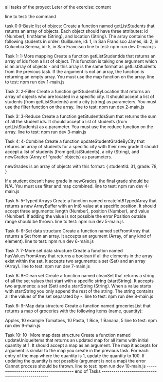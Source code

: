all tasks of the proyect
Leter of the exercise:
content

line to test: the command

task 0
0-Basic list of objecs:
Create a function named getListStudents that returns an array of objects.
Each object should have three attributes: id (Number), firstName (String), and location (String).
The array contains the following students in order:
Guillaume, id: 1, in San Francisco
James, id: 2, in Columbia
Serena, id: 5, in San Francisco
line to test: npm run dev 0-main.js

Task 1:
1-More mapping
Create a function getListStudentIds that returns an array of ids from a list of object.
This function is taking one argument which is an array of objects - and this array is the same format as getListStudents from the previous task.
If the argument is not an array, the function is returning an empty array.
You must use the map function on the array.
line to test: npm run dev 1-main.js

Task 2:
2-Filter
Create a function getStudentsByLocation that returns an array of objects who are located in a specific city.
It should accept a list of students (from getListStudents) and a city (string) as parameters.
You must use the filter function on the array.
line to test: npm run dev 2-main.js

Task 3:
3-Reduce
Create a function getStudentIdsSum that returns the sum of all the student ids.
It should accept a list of students (from getListStudents) as a parameter.
You must use the reduce function on the array.
line to test: npm run dev 3-main.js 

Task 4:
4-Combine
Create a function updateStudentGradeByCity that returns an array of students for a specific city with their new grade
It should accept a list of students (from getListStudents), a city (String), and newGrades (Array of “grade” objects) as parameters.

newGrades is an array of objects with this format:
  {
    studentId: 31,
    grade: 78,
  }

If a student doesn’t have grade in newGrades, the final grade should be N/A.
You must use filter and map combined.
line to test: npm run dev 4-main.js

Task 5:
5-Typed Arrays
Create a function named createInt8TypedArray that returns a new ArrayBuffer with an Int8 value at a specific position.
It should accept three arguments: length (Number), position (Number), and value (Number).
If adding the value is not possible the error Position outside range should be thrown.
line to test: npm run dev 5-main.js

Task 6:
6-Set data structure
Create a function named setFromArray that returns a Set from an array.
It accepts an argument (Array, of any kind of element).
line to test: npm run dev 6-main.js 

Task 7:
7-More set data structure
Create a function named hasValuesFromArray that returns a boolean if all the elements in the array exist within the set.
It accepts two arguments: a set (Set) and an array (Array).
line to test: npm run dev 7-main.js

Task 8:
8-Clean set
Create a function named cleanSet that returns a string of all the set values that start with a specific string (startString).
It accepts two arguments: a set (Set) and a startString (String).
When a value starts with startString you only append the rest of the string. The string contains all the values of the set separated by -.
line to test: npm run dev 8-main.js 

Task 9:
9-Map data structure
Create a function named groceriesList that returns a map of groceries with the following items (name, quantity):

Apples, 10
example
Tomatoes, 10
Pasta, 1
Rice, 1
Banana, 5
line to test: npm run dev 9-main.js

Task 10:
10 -More map data structure
Create a function named updateUniqueItems that returns an updated map for all items with initial quantity at 1.
It should accept a map as an argument. The map it accepts for argument is similar to the map you create in the previous task.
For each entry of the map where the quantity is 1, update the quantity to 100. If updating the quantity is not possible (argument is not a map) the error Cannot process should be thrown.
line to test: npm run dev 10-main.js
---------------------------------------- end  of Tasks --------------------------------------------------